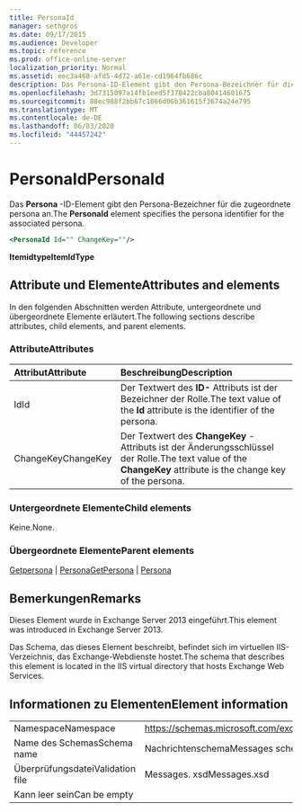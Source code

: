 ```yaml
---
title: PersonaId
manager: sethgros
ms.date: 09/17/2015
ms.audience: Developer
ms.topic: reference
ms.prod: office-online-server
localization_priority: Normal
ms.assetid: eec3a468-afd5-4d72-a61e-cd1964fb686c
description: Das Persona-ID-Element gibt den Persona-Bezeichner für die zugeordnete persona an.
ms.openlocfilehash: 3d7315097a14fb1eed5f378422cba80414601675
ms.sourcegitcommit: 88ec988f2bb67c1866d06b361615f3674a24e795
ms.translationtype: MT
ms.contentlocale: de-DE
ms.lasthandoff: 06/03/2020
ms.locfileid: "44457242"
---
```

# <a name="personaid"></a><span data-ttu-id="21c63-103">PersonaId</span><span class="sxs-lookup"><span data-stu-id="21c63-103">PersonaId</span></span>

<span data-ttu-id="21c63-104">Das **Persona** -ID-Element gibt den Persona-Bezeichner für die zugeordnete persona an.</span><span class="sxs-lookup"><span data-stu-id="21c63-104">The **PersonaId** element specifies the persona identifier for the associated persona.</span></span> 
  
```XML
<PersonaId Id="" ChangeKey=""/>
```

 <span data-ttu-id="21c63-105">**Itemidtype**</span><span class="sxs-lookup"><span data-stu-id="21c63-105">**ItemIdType**</span></span>
## <a name="attributes-and-elements"></a><span data-ttu-id="21c63-106">Attribute und Elemente</span><span class="sxs-lookup"><span data-stu-id="21c63-106">Attributes and elements</span></span>

<span data-ttu-id="21c63-107">In den folgenden Abschnitten werden Attribute, untergeordnete und übergeordnete Elemente erläutert.</span><span class="sxs-lookup"><span data-stu-id="21c63-107">The following sections describe attributes, child elements, and parent elements.</span></span>
  
### <a name="attributes"></a><span data-ttu-id="21c63-108">Attribute</span><span class="sxs-lookup"><span data-stu-id="21c63-108">Attributes</span></span>

|<span data-ttu-id="21c63-109">**Attribut**</span><span class="sxs-lookup"><span data-stu-id="21c63-109">**Attribute**</span></span>|<span data-ttu-id="21c63-110">**Beschreibung**</span><span class="sxs-lookup"><span data-stu-id="21c63-110">**Description**</span></span>|
|:-----|:-----|
|<span data-ttu-id="21c63-111">Id</span><span class="sxs-lookup"><span data-stu-id="21c63-111">Id</span></span>  <br/> |<span data-ttu-id="21c63-112">Der Textwert des **ID-** Attributs ist der Bezeichner der Rolle.</span><span class="sxs-lookup"><span data-stu-id="21c63-112">The text value of the **Id** attribute is the identifier of the persona.</span></span>  <br/> |
|<span data-ttu-id="21c63-113">ChangeKey</span><span class="sxs-lookup"><span data-stu-id="21c63-113">ChangeKey</span></span>  <br/> |<span data-ttu-id="21c63-114">Der Textwert des **ChangeKey** -Attributs ist der Änderungsschlüssel der Rolle.</span><span class="sxs-lookup"><span data-stu-id="21c63-114">The text value of the **ChangeKey** attribute is the change key of the persona.</span></span>  <br/> |
   
### <a name="child-elements"></a><span data-ttu-id="21c63-115">Untergeordnete Elemente</span><span class="sxs-lookup"><span data-stu-id="21c63-115">Child elements</span></span>

<span data-ttu-id="21c63-116">Keine.</span><span class="sxs-lookup"><span data-stu-id="21c63-116">None.</span></span>
  
### <a name="parent-elements"></a><span data-ttu-id="21c63-117">Übergeordnete Elemente</span><span class="sxs-lookup"><span data-stu-id="21c63-117">Parent elements</span></span>

<span data-ttu-id="21c63-118">[Getpersona](getpersona.md)  |  [Persona](persona.md)</span><span class="sxs-lookup"><span data-stu-id="21c63-118">[GetPersona](getpersona.md) | [Persona](persona.md)</span></span>
  
## <a name="remarks"></a><span data-ttu-id="21c63-119">Bemerkungen</span><span class="sxs-lookup"><span data-stu-id="21c63-119">Remarks</span></span>

<span data-ttu-id="21c63-120">Dieses Element wurde in Exchange Server 2013 eingeführt.</span><span class="sxs-lookup"><span data-stu-id="21c63-120">This element was introduced in Exchange Server 2013.</span></span>
  
<span data-ttu-id="21c63-121">Das Schema, das dieses Element beschreibt, befindet sich im virtuellen IIS-Verzeichnis, das Exchange-Webdienste hostet.</span><span class="sxs-lookup"><span data-stu-id="21c63-121">The schema that describes this element is located in the IIS virtual directory that hosts Exchange Web Services.</span></span>
  
## <a name="element-information"></a><span data-ttu-id="21c63-122">Informationen zu Elementen</span><span class="sxs-lookup"><span data-stu-id="21c63-122">Element information</span></span>

|||
|:-----|:-----|
|<span data-ttu-id="21c63-123">Namespace</span><span class="sxs-lookup"><span data-stu-id="21c63-123">Namespace</span></span>  <br/> |https://schemas.microsoft.com/exchange/services/2006/messages  <br/> |
|<span data-ttu-id="21c63-124">Name des Schemas</span><span class="sxs-lookup"><span data-stu-id="21c63-124">Schema name</span></span>  <br/> |<span data-ttu-id="21c63-125">Nachrichtenschema</span><span class="sxs-lookup"><span data-stu-id="21c63-125">Messages schema</span></span>  <br/> |
|<span data-ttu-id="21c63-126">Überprüfungsdatei</span><span class="sxs-lookup"><span data-stu-id="21c63-126">Validation file</span></span>  <br/> |<span data-ttu-id="21c63-127">Messages. xsd</span><span class="sxs-lookup"><span data-stu-id="21c63-127">Messages.xsd</span></span>  <br/> |
|<span data-ttu-id="21c63-128">Kann leer sein</span><span class="sxs-lookup"><span data-stu-id="21c63-128">Can be empty</span></span>  <br/> ||
   

